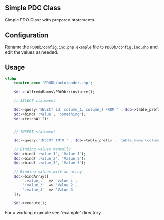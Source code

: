 ## Simple PDO Class
Simple PDO Class with prepared statements.

## Configuration
Rename the ```PDODb/config.inc.php.example``` file to ```PDODb/config.inc.php``` and edit the values as needed.

## Usage
```php
<?php
	require_once 'PDODb/autoloader.php';

	$db = AlfredoRamos\PDODb::instance();

	// SELECT statement

	$db->query('SELECT id, column_1, column_2 FROM ' . $db->table_prefix . 'table_name WHERE column_3 = :value');
	$db->bind(':value', 'Something');
	$db->fetchAll();


	// INSERT statement

	$db->query('INSERT INTO ' . $db->table_prefix . 'table_name (column_1, column_2) VALUES (:value_1, :value_2, :value3)');

	// Binding values manually
	$db->bind(':value_1', 'Value 1');
	$db->bind(':value_2', 'Value 2');
	$db->bind(':value_3', 'Value 3');

	// Binding values with an array
	$db->bindArray([
		':value_1'	=> 'Value 1',
		':value_2'	=> 'Value 2',
		':value_3'	=> 'Value 3'
	]);

	$db->execute();
```

For a working example see "example" directory.